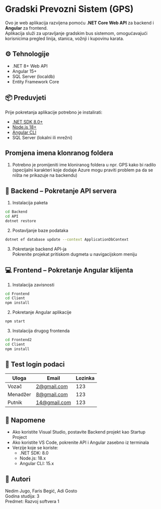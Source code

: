 # Gradski Prevozni Sistem (GPS)

Ovo je web aplikacija razvijena pomoću **.NET Core Web API** za backend i **Angular** za frontend.  
Aplikacija služi za upravljanje gradskim bus sistemom, omogućavajući korisnicima pregled linija, stanica, vožnji i kupovinu karata.

## ⚙️ Tehnologije

- .NET 8+ Web API
- Angular 15+
- SQL Server (localdb)
- Entity Framework Core

## 📦 Preduvjeti

Prije pokretanja aplikacije potrebno je instalirati:

- [.NET SDK 8.0+](https://dotnet.microsoft.com/download)
- [Node.js 18+](https://nodejs.org/)
- [Angular CLI](https://angular.io/cli)
- SQL Server (lokalni ili mrežni)

## Promjena imena klonranog foldera

1. Potrebno je promijeniti ime kloniranog foldera u npr. GPS kako bi radilo (specijalni karakteri koje dodaje Azure mogu praviti problem pa da se ništa ne prikazuje na backendu)

## 🔧 Backend – Pokretanje API servera

1. Instalacija paketa
```bash
cd Backend
cd API
dotnet restore
```

2. Postavljanje baze podataka
```bash
dotnet ef database update --context ApplicationDbContext
```

3. Pokretanje backend API-ja  
Pokrenite projekat pritiskom dugmeta u navigacijskom meniju 

## 💻 Frontend – Pokretanje Angular klijenta

1. Instalacija zavisnosti
```bash
cd Frontend
cd Client
npm install
```

2. Pokretanje Angular aplikacije
```bash
npm start
```

3. Instalacija drugog frontenda
```bash
cd Frontend2
cd Client
npm install
```

## 🔐 Test login podaci

| Uloga | Email | Lozinka |
|-------|-------|---------|
| Vozač | 2@gmail.com | 123 |
| Menadžer |8@gmail.com  | 123 |
| Putnik | 14@gmail.com | 123 |

## 📎 Napomene

- Ako koristite Visual Studio, postavite Backend projekt kao Startup Project
- Ako koristite VS Code, pokrenite API i Angular zasebno iz terminala
- Verzije koje se koriste:
  - .NET SDK: 8.0
  - Node.js: 18.x
  - Angular CLI: 15.x

## 📄 Autori
Nedim Jugo, Faris Begić, Adi Gosto  
Godina studija: 3  
Predmet: Razvoj softvera 1